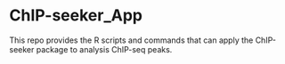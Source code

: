 # ChIP-seeker_App
This repo provides the R scripts and commands that can apply the ChIP-seeker package to analysis ChIP-seq peaks.

